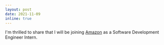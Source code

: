 ```yaml
---
layout: post
date: 2021-11-09
inline: true
---
```


I'm thrilled to share that I will be joining [Amazon](www.amazon.com) as a Software Development Engineer Intern.